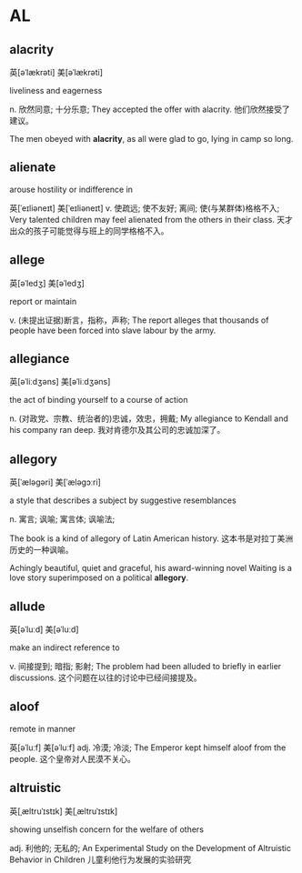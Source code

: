 # AL

## alacrity

英\[əˈlækrəti\] 美\[əˈlækrəti\]

liveliness and eagerness

n. 欣然同意; 十分乐意; They accepted the offer with alacrity. 他们欣然接受了建议。

The men obeyed with **alacrity**, as all were glad to go, lying in camp so long.

## alienate

arouse hostility or indifference in

英\[ˈeɪliəneɪt\] 美\[ˈeɪliəneɪt\] v. 使疏远; 使不友好; 离间; 使\(与某群体\)格格不入; Very talented children may feel alienated from the others in their class. 天才出众的孩子可能觉得与班上的同学格格不入。

## allege

英\[əˈledʒ\] 美\[əˈledʒ\]

report or maintain

v. \(未提出证据\)断言，指称，声称; The report alleges that thousands of people have been forced into slave labour by the army.

## allegiance

英\[əˈliːdʒəns\] 美\[əˈliːdʒəns\]

the act of binding yourself to a course of action

n. \(对政党、宗教、统治者的\)忠诚，效忠，拥戴; My allegiance to Kendall and his company ran deep. 我对肯德尔及其公司的忠诚加深了。

## allegory

英\[ˈæləɡəri\] 美\[ˈæləɡɔːri\]

a style that describes a subject by suggestive resemblances

n. 寓言; 讽喻; 寓言体; 讽喻法;

The book is a kind of allegory of Latin American history. 这本书是对拉丁美洲历史的一种讽喻。

Achingly beautiful, quiet and graceful, his award-winning novel Waiting is a love story superimposed on a political **allegory**.

## allude

英\[əˈluːd\] 美\[əˈluːd\]

make an indirect reference to

v. 间接提到; 暗指; 影射; The problem had been alluded to briefly in earlier discussions. 这个问题在以往的讨论中已经间接提及。

## aloof

remote in manner

英\[əˈluːf\] 美\[əˈluːf\] adj. 冷漠; 冷淡; The Emperor kept himself aloof from the people. 这个皇帝对人民漠不关心。

## altruistic

英\[ˌæltruˈɪstɪk\] 美\[ˌæltruˈɪstɪk\]

showing unselfish concern for the welfare of others

adj. 利他的; 无私的; An Experimental Study on the Development of Altruistic Behavior in Children 儿童利他行为发展的实验研究

